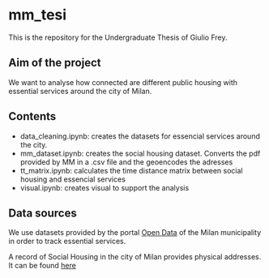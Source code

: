 # mm_tesi

This is the repository for the Undergraduate Thesis of Giulio Frey.

## Aim of the project

We want to analyse how connected are different public housing with essential services around the city of Milan. 

## Contents

* data_cleaning.ipynb: creates the datasets for essencial services around the city. 
* mm_dataset.ipynb: creates the social housing dataset. Converts the pdf provided by MM in a .csv file and the geoencodes the adresses 
* tt_matrix.ipynb: calculates the time distance matrix between social housing and essencial services
* visual.ipynb: creates visual to support the analysis

## Data sources

We use datasets provided by the portal [Open Data](https://dati.comune.milano.it/) of the Milan municipality in order to track essential services. 

A record of Social Housing in the city of Milan provides physical addresses. It can be found [here](https://casa.mmspa.eu/wps/portal/pon/case/home/patrimonio/alloggi/!ut/p/z1/04_Sj9CPykssy0xPLMnMz0vMAfIjo8zifQ0sjdwtTIx83f0NzQ0c_SzcDEKCfIz8_c30w1EVWHiYGRkEeod5-AUEBxkYOhvrRxGj3wAHcDQgTj8eBVH4jQ_Xj8JnhYW3OboCC3N3oM6w4GBD08BAAzc3YwwFmGFAyBUFuaGhEQaZnumOiooA8-SPZw!!/dz/d5/L2dBISEvZ0FBIS9nQSEh/)

